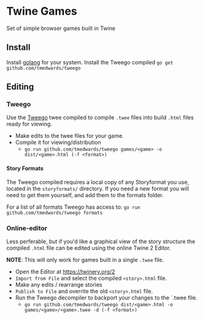 # Twine Games
Set of simple browser games built in Twine

## Install

Install [golang](https://golang.org/doc/install) for your system.
Install the Tweego compiled
`go get github.com/tmedwards/tweego`

## Editing

### Tweego

Use the [Tweego](https://github.com/tmedwards/tweego) twee compiled to compile `.twee` files into build `.html` files ready for viewing.

* Make edits to the twee files for your game.
* Compile it for viewing/distribution
  * `go run github.com/tmedwards/tweego games/<game> -o dist/<game>.html (-f <format>)`

#### Story Formats

The Tweego compiled requires a local copy of any Storyformat you use, located in the `storyformats/` directory. If you need a new format you will need to get them yourself, and add them to the formats folder.

For a list of all formats Tweego has access to: `go run github.com/tmedwards/tweego formats`

### Online-editor

Less perferable, but if you'd like a graphical view of the story structure the compiled `.html` file can be edited using the online Twine 2 Editor.

**NOTE**: This will only work for games built in a single `.twee` file.

* Open the Editor at https://twinery.org/2
* `Import from File` and select the compiled `<story>.html` file.
* Make any edits / rearrange stories
* `Publish to File` and overrite the old `<story>.html` file.
* Run the Tweego decompiler to backport your changes to the `.twee file.
  * `go run github.com/tmedwards/tweego dist/<game>.html -o games/<game>/<game>.twee -d (-f <format>)`
